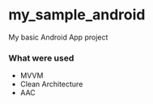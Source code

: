 # my_sample_android
My basic Android App project

### What were used
- MVVM
- Clean Architecture
- AAC
